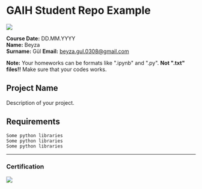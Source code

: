 # GAIH Student Repo Example
![](img/logo.png)

**Course Date:** DD.MM.YYYY  
**Name:** Beyza  
**Surname:** Gül 
**Email:** beyza.gul.0308@gmail.com  

**Note:** Your homeworks can be formats like ".ipynb" and ".py". **Not ".txt" files!!** Make sure that your codes works.  

## Project Name
Description of your project.

## Requirements
```
Some python libraries
Some python libraries
Some python libraries
```
---

### Certification
![](img/certificate_ex.png)

